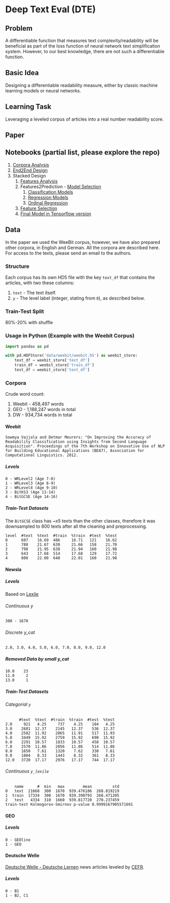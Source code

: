 # Deep Text Eval (DTE)

## Problem
A differentiable function that measures text complexity/readability will be beneficial as part of the loss function of neural network text simplification system. However, to our best knowledge, there are not such a differentiable function.

## Basic Idea
Designing a differentiable readability measure, either by classic machine learning models or neural networks.

## Learning Task
Leveraging a leveled corpus of articles into a real number readability score.

## Paper


## Notebooks (partial list, please explore the repo)
1. [Corpora Analysis](data/Corpora%20Analysis.ipynb)
2. [End2End Design](end2end/end_to_end_pipeline.ipynb)
3. Stacked Design
	1. [Features Analysis](text2features/weebit/features_analysis.ipynb)
	2. Features2Prediction - [Model Selection](features2prediction/weebit/models-comparison.ipynb)
	   1. [Classification Models](features2prediction/weebit/classification.ipynb)
	   2. [Regression Models](features2prediction/weebit/regression.ipynb)
	   3. [Ordinal Regression](features2prediction/weebit/ordinal-regression.ipynb)
	3. [Feature Selection](features2prediction/weebit/features-selection.ipynb)
	3. [Final Model in Tensorflow version](text2prediction-final/weebit/readability_measure_tensorflow.ipynb)



## Data
In the paper we used the WeeBit corpus, however, we have also prepared other corpora, in English and German. All the corpora are described here. For access to the texts, please send an email to the authors.

### Structure
Each corpus has its own HD5 file with the key `text_df` that contains the
articles, with two these columns:

1. `text` - The text itself.
2. `y` - The level label (integer, stating from `0`), as described below.

### Train-Test Split
80%-20% with shuffle

### Usage in Python (Example with the Weebit Corpus)
```python
import pandas as pd

with pd.HDFStore('data/weebit/weebit.h5') as weebit_store:
	text_df = weebit_store['text_df']
	train_df = weebit_store['train_df']
	test_df = weebit_store['test_df']
```

### Corpora

Crude word count:

1. Weebit - 458,497 words
2. GEO - 1,188,247 words in total
3. DW - 934,734 words in total


#### Weebit
```
Sowmya Vajjala and Detmar Meurers: "On Improving the Accuracy of
Readability Classification using Insights from Second Language
Acquisition". Proceedings of the 7th Workshop on Innovative Use of NLP
for Building Educational Applications (BEA7), Association for
Computational Linguistics. 2012.
```

##### Levels
```
0 - WRLevel2 (Age 7-8)
1 - WRLevel3 (Age 8-9)
2 - WRLevel4 (Age 9-10)
3 - BitKS3 (Age 11-14)
4 - BitGCSE (Age 14-16)
```
##### Train-Test Datasets
The `BitGCSE` class has ~x5 texts than the other classes, therefore it was
downsampled to 800 texts after all the cleaning and preprocessing.

```
level  #text  %text  #train  %train  #test  %test
0      607    16.69  486     16.71   121    16.62
1      788    21.67  630     21.66   158    21.70
2      798    21.95  638     21.94   160    21.98
3      643    17.68  514     17.68   129    17.72
4      800    22.00  640     22.01   160    21.98
```

#### Newsla

##### Levels
Based on [Lexile](https://support.newsela.com/hc/en-us/articles/201218865-Grade-to-Lexile-Conversion-Table)

###### Continuous y
```
300 - 1670
```

###### Discrete y_cat
```
2.0, 3.0, 4.0, 5.0, 6.0, 7.0, 8.0, 9.0, 12.0
```

##### Removed Data by small y_cat
```
10.0    23
11.0     2
13.0     1
```


##### Train-Test Datasets

###### Categorial `y`
```
      #text  %text  #train  %train  #test  %test
2.0     921   4.25     737    4.25    184   4.25
3.0    2681  12.37    2145   12.37    536  12.37
4.0    2582  11.92    2065   11.91    517  11.93
5.0    3449  15.92    2759   15.92    690  15.92
6.0    2291  10.57    1833   10.57    458  10.57
7.0    2570  11.86    2056   11.86    514  11.86
8.0    1650   7.61    1320    7.62    330   7.61
9.0    1804   8.33    1443    8.32    361   8.33
12.0   3720  17.17    2976   17.17    744  17.17
```

###### Continuous `y_lexile`
```
    name      #  min   max        mean         std
0   text  21668  300  1670  939.476186  268.819219
1  train  17334  300  1670  939.390793  268.471205
2   test   4334  310  1660  939.817720  270.237459
train-test Kolmogorov-Smirnov p-value 0.9999167905571691
```


#### GEO
##### Levels
```
0 - GEOlino
1 - GEO
```


#### Deutsche Welle
[Deutsche Welle - Deutsche Lernen](http://www.dw.com/de/deutsch-lernen/s-2055)
news articles leveled by
[CEFR](https://en.wikipedia.org/wiki/Common_European_Framework_of_Reference_for_Languages).

##### Levels
```
0 - B1
1 - B2, C1
```
